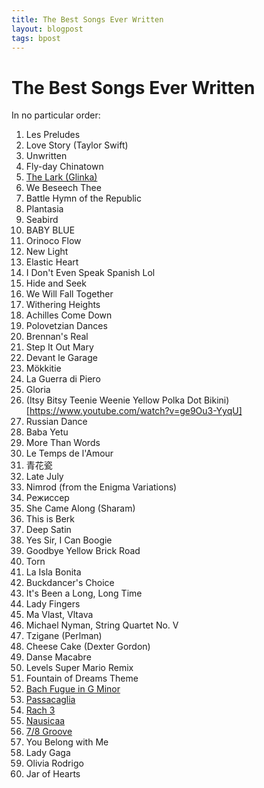 ```yaml
---
title: The Best Songs Ever Written
layout: blogpost
tags: bpost
---
```


# The Best Songs Ever Written

In no particular order:

1. Les Preludes
2. Love Story (Taylor Swift)
3. Unwritten
4. Fly-day Chinatown
5. [The Lark (Glinka)](https://www.youtube.com/watch?v=vaAkw1QNo18)
6. We Beseech Thee
7. Battle Hymn of the Republic
8. Plantasia
9. Seabird
10. BABY BLUE
11. Orinoco Flow
12. New Light
13. Elastic Heart
14. I Don't Even Speak Spanish Lol
15. Hide and Seek
16. We Will Fall Together
17. Withering Heights
18. Achilles Come Down
19. Polovetzian Dances
20. Brennan's Real
21. Step It Out Mary
22. Devant le Garage
23. Mökkitie
24. La Guerra di Piero
25. Gloria
26. (Itsy Bitsy Teenie Weenie Yellow Polka Dot Bikini)[https://www.youtube.com/watch?v=ge9Ou3-YyqU]
27. Russian Dance
28. Baba Yetu
29. More Than Words
30. Le Temps de l'Amour
31. 青花瓷
32. Late July
33. Nimrod (from the Enigma Variations)
34. Pежиссeр
35. She Came Along (Sharam)
36. This is Berk
37. Deep Satin
38. Yes Sir, I Can Boogie
39. Goodbye Yellow Brick Road
40. Torn
41. La Isla Bonita
42. Buckdancer's Choice
43. It's Been a Long, Long Time
44. Lady Fingers
45. Ma Vlast, Vltava
46. Michael Nyman, String Quartet No. V
47. Tzigane (Perlman)
48. Cheese Cake (Dexter Gordon)
49. Danse Macabre
50. Levels Super Mario Remix
51. Fountain of Dreams Theme
52. [Bach Fugue in G Minor](https://www.youtube.com/watch?v=-Iu1pA4sDbc)
53. [Passacaglia](https://www.youtube.com/watch?v=NseBdxfHk5k)
54. [Rach 3](https://www.youtube.com/watch?v=5bX_yRzCuM4)
55. [Nausicaa](https://www.youtube.com/watch?v=1rpXOgyazRo)
56. [7/8 Groove](https://www.youtube.com/watch?v=0-Klw8bquiE)
57. You Belong with Me
58. Lady Gaga
59. Olivia Rodrigo
60. Jar of Hearts
